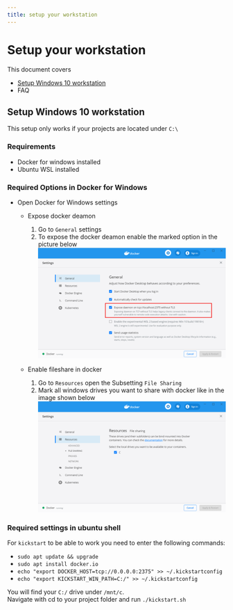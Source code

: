 ```yaml
---
title: setup your workstation
---
```


# Setup your workstation

This document covers
- [Setup Windows 10 workstation](#Setup-Windows-10-workstation)
- FAQ

## Setup Windows 10 workstation
This setup only works if your projects are located under `C:\`

### Requirements
- Docker for windows installed
- Ubuntu WSL installed

### Required Options in Docker for Windows
- Open Docker for Windows settings
    - Expose docker deamon
        1. Go to `General` settings
        2. To expose the docker deamon enable the marked option in the picture below
        ![docker deamon expose](./docker-deamon.png)
    
    - Enable fileshare in docker
        1. Go to `Resources` open the Subsetting `File Sharing`
        2. Mark all windows drives you want to share with docker like in the image shown below
        ![docker fileshare](./docker-fileshare.png)


### Required settings in ubuntu shell
For `kickstart` to be able to work you need to enter the following commands:
- `sudo apt update && upgrade`
- `sudo apt install docker.io`
- `echo "export DOCKER_HOST=tcp://0.0.0.0:2375" >> ~/.kickstartconfig`
- `echo "export KICKSTART_WIN_PATH=C:/" >> ~/.kickstartconfig`

You will find your `C:/` drive under `/mnt/c`.<br> Navigate with cd to your project folder and run `./kickstart.sh`

